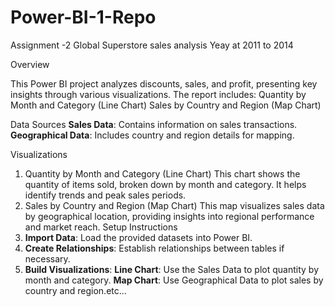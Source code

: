 # Power-BI-1-Repo
Assignment -2
Global Superstore sales analysis
Yeay at 2011 to 2014

Overview

This Power BI project analyzes discounts, sales, and profit, presenting key insights through various visualizations. The report includes:
Quantity by Month and Category (Line Chart)
 Sales by Country and Region (Map Chart)

 Data Sources
**Sales Data**: Contains information on sales transactions.
**Geographical Data**: Includes country and region details for mapping.

Visualizations
1. Quantity by Month and Category (Line Chart)
This chart shows the quantity of items sold, broken down by month and category. It helps identify trends and peak sales periods.
 2. Sales by Country and Region (Map Chart)
This map visualizes sales data by geographical location, providing insights into regional performance and market reach.
 Setup Instructions
1. **Import Data**: Load the provided datasets into Power BI.
2. **Create Relationships**: Establish relationships between tables if necessary.
3. **Build Visualizations**:
    **Line Chart**: Use the Sales Data to plot quantity by month and category.
   **Map Chart**: Use Geographical Data to plot sales by country and region.etc...

